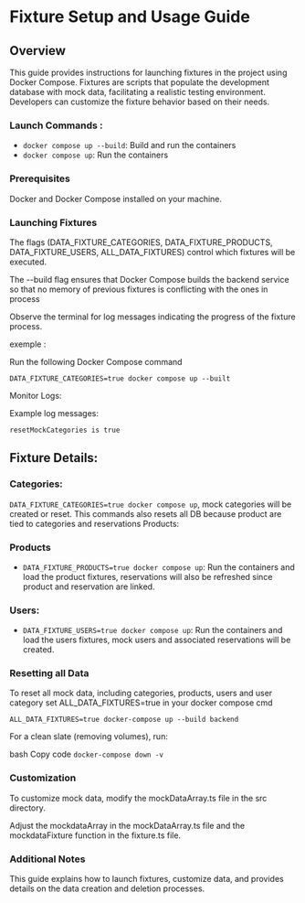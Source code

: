# Fixture Setup and Usage Guide

## Overview

This guide provides instructions for launching fixtures in the project using Docker Compose. Fixtures are scripts that populate the development database with mock data, facilitating a realistic testing environment. Developers can customize the fixture behavior based on their needs.

### Launch Commands :

- `docker compose up --build`: Build and run the containers
- `docker compose up`: Run the containers

### Prerequisites

Docker and Docker Compose installed on your machine.

### Launching Fixtures

The flags (DATA_FIXTURE_CATEGORIES, DATA_FIXTURE_PRODUCTS, DATA_FIXTURE_USERS, ALL_DATA_FIXTURES) control which fixtures will be executed.

The --build flag ensures that Docker Compose builds the backend service so that no memory of previous fixtures is conflicting with the ones in process

Observe the terminal for log messages indicating the progress of the fixture process.

exemple :

Run the following Docker Compose command

`DATA_FIXTURE_CATEGORIES=true docker compose up --built`

Monitor Logs:

Example log messages:

`resetMockCategories is true `

## Fixture Details:

### Categories:

`DATA_FIXTURE_CATEGORIES=true docker compose up`, mock categories will be created or reset. This commands also resets all DB because product are tied to categories and reservations
Products:

### Products

- `DATA_FIXTURE_PRODUCTS=true docker compose up`: Run the containers and load the product fixtures, reservations will also be refreshed since product and reservation are linked.

### Users:

- `DATA_FIXTURE_USERS=true docker compose up`: Run the containers and load the users fixtures, mock users and associated reservations will be created.

### Resetting all Data

To reset all mock data, including categories, products, users and user category set ALL_DATA_FIXTURES=true in your docker compose cmd

`ALL_DATA_FIXTURES=true docker-compose up --build backend`

For a clean slate (removing volumes), run:

bash
Copy code
`docker-compose down -v`

### Customization

To customize mock data, modify the mockDataArray.ts file in the src directory.

Adjust the mockdataArray in the mockDataArray.ts file and the mockdataFixture function in the fixture.ts file.

### Additional Notes

This guide explains how to launch fixtures, customize data, and provides details on the data creation and deletion processes.
